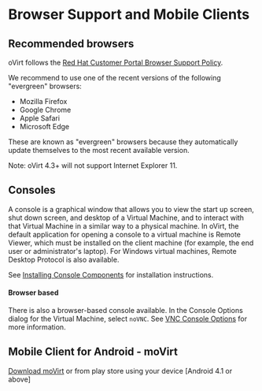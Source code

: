 # Browser Support and Mobile Clients

## Recommended browsers

oVirt follows the [Red Hat Customer Portal Browser Support Policy](https://access.redhat.com/help/browsers/).

We recommend to use one of the recent versions of the following "evergreen" browsers:
 - Mozilla Firefox
 - Google Chrome
 - Apple Safari
 - Microsoft Edge

These are known as "evergreen" browsers because they automatically update themselves to the most recent available version.

Note: oVirt 4.3+ will not support Internet Explorer 11.

## Consoles

A console is a graphical window that allows you to view the start up screen, shut down screen, and desktop of a
Virtual Machine, and to interact with that Virtual Machine in a similar way to a physical machine. In oVirt,
the default application for opening a console to a virtual machine is Remote Viewer, which must be installed on
the client machine (for example, the end user or administrator's laptop). For Windows virtual machines, Remote
Desktop Protocol is also available.

See [Installing Console Components](/documentation/vmm-guide/chap-Introduction.html#installing-console-components)
for installation instructions.

#### Browser based

There is also a browser-based console available. In the Console Options dialog for the Virtual Machine, select `noVNC`.
See [VNC Console Options](/documentation/vmm-guide/chap-Additional_Configuration.html#vnc-console-options) for more
information.

## Mobile Client for Android - moVirt

[Download moVirt](https://play.google.com/store/apps/details?id=org.ovirt.mobile.movirt) or from play store using your device
[Android 4.1 or above]
